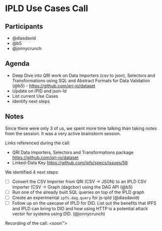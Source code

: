 # IPLD Use Cases Call

## Participants

- @diasdavid
- @b5
- @jonnycrunch

## Agenda

- Deep Dive into QRI work on Data Importers (csv to json), Selectors and Transformations using SQL and Abstract Formats for Data Validation (@b5)
	  - https://github.com/qri-io/dataset
- Update on IPID and json-ld
- List current Use Cases
- Identify next steps

## Notes

Since there were only 3 of us, we spent more time talking than taking notes from the session. It was a very active brainstorm session.

Links referenced during the call:
- QRI Data Importers, Selectors and Transformations package https://github.com/qri-io/dataset
- Linked-Data Key https://github.com/ipfs/specs/issues/58

We identified 4 next steps:

- [ ] Convert the CSV Importer from QRI (CSV -> JSON) to an IPLD CSV Importer (CSV -> Graph (dagcbor) using the DAG API (@b5)
- [ ] Run one of the already built SQL queries on top of the IPLD graph
- [ ] Create an experimental `ipfs.dag.query` for js-ipld (@diasdavid)
- [ ] Follow up on the usecase of IPLD for DID. List out the benefits that IPFS and IPLD can bring to DID and how using HTTP is a potential attack vector for systems using DID. (@jonnycrunch)

Recording of the call: <soon™>
